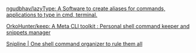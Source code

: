 
[ngudbhav/lazyType: A Software to create aliases for commands, applications to type in cmd, terminal.](https://github.com/ngudbhav/lazyType)

[OrkoHunter/keep: A Meta CLI toolkit : Personal shell command keeper and snippets manager](https://github.com/OrkoHunter/keep)

[Snipline | One shell command organizer to rule them all](https://snipline.io/)

